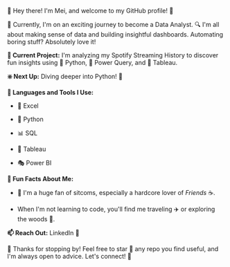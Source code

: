 :wave: Hey there! I'm Mei, and welcome to my GitHub profile! :tada:

:rocket: Currently, I'm on an exciting journey to become a Data Analyst.
:mag: I'm all about making sense of data and building insightful dashboards. Automating boring stuff? Absolutely love it!

**:construction: Current Project:** I'm analyzing my Spotify Streaming History to discover fun insights using :snake: Python, :muscle: Power Query, and :art: Tableau.

**:sparkle: Next Up:** Diving deeper into Python! :microscope:

**:hammer: Languages and Tools I Use:**

- :page_facing_up: Excel  

- :snake: Python  

- :bar_chart: SQL  

- :art: Tableau  

- :performing_arts: Power BI

**:tada: Fun Facts About Me:**

- :movie_camera: I'm a huge fan of sitcoms, especially a hardcore lover of *Friends* :coffee:.

- When I'm not learning to code, you'll find me traveling ✈️ or exploring the woods :cactus:.

**:mailbox: Reach Out:** LinkedIn :link:

:wave: Thanks for stopping by! Feel free to star :star2: any repo you find useful, and I'm always open to advice. Let's connect! :signal_strength:

